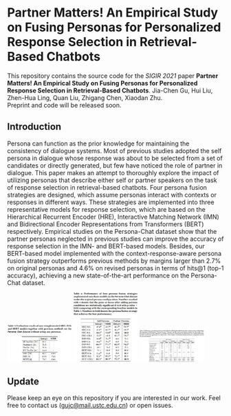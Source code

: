 # Partner Matters! An Empirical Study on Fusing Personas for Personalized Response Selection in Retrieval-Based Chatbots
This repository contains the source code for the _SIGIR 2021_ paper **Partner Matters! An Empirical Study on Fusing Personas for Personalized Response Selection in Retrieval-Based Chatbots**. Jia-Chen Gu, Hui Liu, Zhen-Hua Ling, Quan Liu, Zhigang Chen, Xiaodan Zhu. <br>
Preprint and code will be released soon. <br>

## Introduction
Persona can function as the prior knowledge for maintaining the consistency of dialogue systems.
Most of previous studies adopted the self persona in dialogue whose response was about to be selected from a set of candidates or directly generated, but few have noticed the role of partner in dialogue.
This paper makes an attempt to thoroughly explore the impact of utilizing personas that describe either self or partner speakers on the task of response selection in retrieval-based chatbots.
Four persona fusion strategies are designed, which assume personas interact with contexts or responses in different ways.
These strategies are implemented into three representative models for response selection, which are based on the Hierarchical Recurrent Encoder (HRE), Interactive Matching Network (IMN) and Bidirectional Encoder Representations from Transformers (BERT) respectively.
Empirical studies on the Persona-Chat dataset show that the partner personas neglected in previous studies can improve the accuracy of response selection in the IMN- and BERT-based models.
Besides, our BERT-based model implemented with the context-response-aware persona fusion strategy outperforms previous methods by margins larger than 2.7% on original personas and 4.6% on revised personas in terms of hits@1 (top-1 accuracy), achieving a new state-of-the-art performance on the Persona-Chat dataset.

<img src="image/table3.png" width="150">

<img src="image/table4.png" width="150">

<img src="image/table5.png" width="150">

## Update
Please keep an eye on this repository if you are interested in our work.
Feel free to contact us (gujc@mail.ustc.edu.cn) or open issues.
